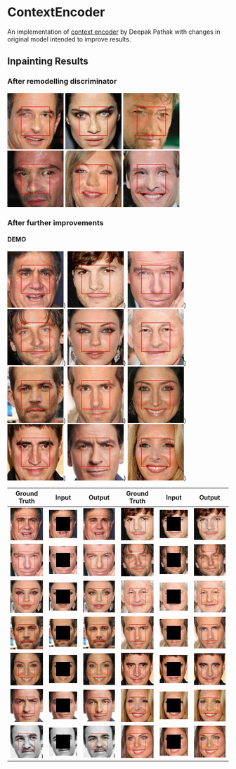 # ContextEncoder
An implementation of [context encoder](http://people.eecs.berkeley.edu/~pathak/context_encoder/) by Deepak Pathak with changes in original model intended to improve results.
## Inpainting Results
### After remodelling discriminator
![](https://github.com/afrozalm/ContextEncoder/blob/master/results/122_output.jpg)
![](https://github.com/afrozalm/ContextEncoder/blob/master/results/125_output.jpg)
![](https://github.com/afrozalm/ContextEncoder/blob/master/results/126_output.jpg)
![](https://github.com/afrozalm/ContextEncoder/blob/master/results/127_output.jpg)
![](https://github.com/afrozalm/ContextEncoder/blob/master/results/128_output.jpg)
![](https://github.com/afrozalm/ContextEncoder/blob/master/results/131_output.jpg)

### After further improvements
#### DEMO
![](https://github.com/afrozalm/ContextEncoder/blob/master/results/9.gif))
![](https://github.com/afrozalm/ContextEncoder/blob/master/results/25.gif))
![](https://github.com/afrozalm/ContextEncoder/blob/master/results/34.gif))
![](https://github.com/afrozalm/ContextEncoder/blob/master/results/89.gif))
![](https://github.com/afrozalm/ContextEncoder/blob/master/results/101.gif))
![](https://github.com/afrozalm/ContextEncoder/blob/master/results/141.gif))
![](https://github.com/afrozalm/ContextEncoder/blob/master/results/142.gif))
![](https://github.com/afrozalm/ContextEncoder/blob/master/results/143.gif))
![](https://github.com/afrozalm/ContextEncoder/blob/master/results/146.gif))
![](https://github.com/afrozalm/ContextEncoder/blob/master/results/174.gif))
![](https://github.com/afrozalm/ContextEncoder/blob/master/results/186.gif))
![](https://github.com/afrozalm/ContextEncoder/blob/master/results/200.gif))

Ground Truth | Input | Output | Ground Truth | Input | Output 
------|--------------|--------|-------|--------------|--------
![](https://github.com/afrozalm/ContextEncoder/blob/master/results/9_groundTruth.jpg) |![](https://github.com/afrozalm/ContextEncoder/blob/master/results/9_input.jpg) |![](https://github.com/afrozalm/ContextEncoder/blob/master/results/9_output.jpg) |![](https://github.com/afrozalm/ContextEncoder/blob/master/results/25_groundTruth.jpg) |![](https://github.com/afrozalm/ContextEncoder/blob/master/results/25_input.jpg) |![](https://github.com/afrozalm/ContextEncoder/blob/master/results/25_output.jpg) |
![](https://github.com/afrozalm/ContextEncoder/blob/master/results/34_groundTruth.jpg) |![](https://github.com/afrozalm/ContextEncoder/blob/master/results/34_input.jpg) |![](https://github.com/afrozalm/ContextEncoder/blob/master/results/34_output.jpg) |![](https://github.com/afrozalm/ContextEncoder/blob/master/results/89_groundTruth.jpg) |![](https://github.com/afrozalm/ContextEncoder/blob/master/results/89_input.jpg) |![](https://github.com/afrozalm/ContextEncoder/blob/master/results/89_output.jpg) |
![](https://github.com/afrozalm/ContextEncoder/blob/master/results/101_groundTruth.jpg) |![](https://github.com/afrozalm/ContextEncoder/blob/master/results/101_input.jpg) |![](https://github.com/afrozalm/ContextEncoder/blob/master/results/101_output.jpg) |![](https://github.com/afrozalm/ContextEncoder/blob/master/results/141_groundTruth.jpg) |![](https://github.com/afrozalm/ContextEncoder/blob/master/results/141_input.jpg) |![](https://github.com/afrozalm/ContextEncoder/blob/master/results/141_output.jpg) |
![](https://github.com/afrozalm/ContextEncoder/blob/master/results/142_groundTruth.jpg) |![](https://github.com/afrozalm/ContextEncoder/blob/master/results/142_input.jpg) |![](https://github.com/afrozalm/ContextEncoder/blob/master/results/142_output.jpg) |![](https://github.com/afrozalm/ContextEncoder/blob/master/results/143_groundTruth.jpg) |![](https://github.com/afrozalm/ContextEncoder/blob/master/results/143_input.jpg) |![](https://github.com/afrozalm/ContextEncoder/blob/master/results/143_output.jpg) |
![](https://github.com/afrozalm/ContextEncoder/blob/master/results/146_groundTruth.jpg) |![](https://github.com/afrozalm/ContextEncoder/blob/master/results/146_input.jpg) |![](https://github.com/afrozalm/ContextEncoder/blob/master/results/146_output.jpg) |![](https://github.com/afrozalm/ContextEncoder/blob/master/results/174_groundTruth.jpg) |![](https://github.com/afrozalm/ContextEncoder/blob/master/results/174_input.jpg) |![](https://github.com/afrozalm/ContextEncoder/blob/master/results/174_output.jpg) |
![](https://github.com/afrozalm/ContextEncoder/blob/master/results/186_groundTruth.jpg) |![](https://github.com/afrozalm/ContextEncoder/blob/master/results/186_input.jpg) |![](https://github.com/afrozalm/ContextEncoder/blob/master/results/186_output.jpg) |![](https://github.com/afrozalm/ContextEncoder/blob/master/results/200_groundTruth.jpg) |![](https://github.com/afrozalm/ContextEncoder/blob/master/results/200_input.jpg) |![](https://github.com/afrozalm/ContextEncoder/blob/master/results/200_output.jpg) |
![](https://github.com/afrozalm/ContextEncoder/blob/master/results/496_groundTruth.jpg) |![](https://github.com/afrozalm/ContextEncoder/blob/master/results/496_input.jpg) |![](https://github.com/afrozalm/ContextEncoder/blob/master/results/496_output.jpg) |![](https://github.com/afrozalm/ContextEncoder/blob/master/results/490_groundTruth.jpg) |![](https://github.com/afrozalm/ContextEncoder/blob/master/results/490_input.jpg) |![](https://github.com/afrozalm/ContextEncoder/blob/master/results/490_output.jpg) |
